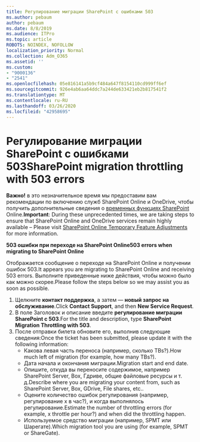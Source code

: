 ```yaml
---
title: Регулирование миграции SharePoint с ошибками 503
ms.author: pebaum
author: pebaum
ms.date: 8/8/2019
ms.audience: ITPro
ms.topic: article
ROBOTS: NOINDEX, NOFOLLOW
localization_priority: Normal
ms.collection: Adm_O365
ms.assetid: ''
ms.custom:
- "9000136"
- "2541"
ms.openlocfilehash: 05e816141a5b9cf484a647f8154110cd999ff6ef
ms.sourcegitcommit: 926e4ab6aa64ddc7a244de633421eb2b817541f2
ms.translationtype: MT
ms.contentlocale: ru-RU
ms.lasthandoff: 03/26/2020
ms.locfileid: "42958695"
---
```

# <a name="sharepoint-migration-throttling-with-503-errors"></a><span data-ttu-id="c6e9b-102">Регулирование миграции SharePoint с ошибками 503</span><span class="sxs-lookup"><span data-stu-id="c6e9b-102">SharePoint migration throttling with 503 errors</span></span>

<span data-ttu-id="c6e9b-103">**Важно!** в это незначительное время мы предоставим вам рекомендации по включению служб SharePoint Online и OneDrive, чтобы получить дополнительные сведения о [временных функциях SharePoint](https://aka.ms/ODSPAdjustments) Online.</span><span class="sxs-lookup"><span data-stu-id="c6e9b-103">**Important**: During these unprecedented times, we are taking steps to ensure that SharePoint Online and OneDrive services remain highly available – Please visit [SharePoint Online Temporary Feature Adjustments](https://aka.ms/ODSPAdjustments) for more information.</span></span>

<span data-ttu-id="c6e9b-104">**503 ошибки при переходе на SharePoint Online**</span><span class="sxs-lookup"><span data-stu-id="c6e9b-104">**503 errors when migrating to SharePoint Online**</span></span>

<span data-ttu-id="c6e9b-105">Отображается сообщение о переходе на SharePoint Online и получении ошибок 503.</span><span class="sxs-lookup"><span data-stu-id="c6e9b-105">It appears you are migrating to SharePoint Online and receiving 503 errors.</span></span> <span data-ttu-id="c6e9b-106">Выполните приведенные ниже действия, чтобы можно было как можно скорее.</span><span class="sxs-lookup"><span data-stu-id="c6e9b-106">Please follow the steps below so we may assist you as soon as possible.</span></span> 

1. <span data-ttu-id="c6e9b-107">Щелкните **контакт поддержка**, а затем — **новый запрос на обслуживание**.</span><span class="sxs-lookup"><span data-stu-id="c6e9b-107">Click **Contact Support**, and then **New Service Request**.</span></span>
2. <span data-ttu-id="c6e9b-108">В поле Заголовок и описание введите **регулирование миграции SharePoint с 503**.</span><span class="sxs-lookup"><span data-stu-id="c6e9b-108">For the title and description, type **SharePoint Migration Throttling with 503**.</span></span>
3. <span data-ttu-id="c6e9b-109">После отправки билета обновите его, выполнив следующие сведения:</span><span class="sxs-lookup"><span data-stu-id="c6e9b-109">Once the ticket has been submitted, please update it with the following information:</span></span>
    - <span data-ttu-id="c6e9b-110">Какова левая часть переноса (например, сколько TBs?).</span><span class="sxs-lookup"><span data-stu-id="c6e9b-110">How much left of migration (for example, how many TBs?).</span></span>
    - <span data-ttu-id="c6e9b-111">Дата начала и окончания миграции.</span><span class="sxs-lookup"><span data-stu-id="c6e9b-111">Migration start and end date.</span></span>
    - <span data-ttu-id="c6e9b-112">Опишите, откуда вы переносите содержимое, например SharePoint Server, Box, Гдриве, общие файловые ресурсы и т. д.</span><span class="sxs-lookup"><span data-stu-id="c6e9b-112">Describe where you are migrating your content from, such as SharePoint Server, Box, GDrive, File shares, etc..</span></span>
    - <span data-ttu-id="c6e9b-113">Оцените количество ошибок регулирования (например, регулирование x в час?), и когда выполнялось регулирование.</span><span class="sxs-lookup"><span data-stu-id="c6e9b-113">Estimate the number of throttling errors (for example, x throttle per hour?) and when did the throttling happen.</span></span>
    - <span data-ttu-id="c6e9b-114">Используемое средство миграции (например, SPMT или Шарегате).</span><span class="sxs-lookup"><span data-stu-id="c6e9b-114">Which migration tool you are using (for example, SPMT or ShareGate).</span></span>


